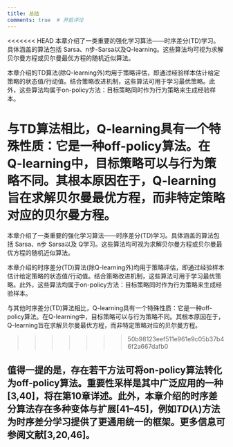 ```yaml
---
title: 总结
comments: true  # 开启评论
---
```

<<<<<<< HEAD
本章介绍了一类重要的强化学习算法——时序差分(TD)学习。具体涵盖的算法包括 Sarsa、n步-Sarsa以及Q-learning。这些算法均可视为求解贝尔曼方程或贝尔曼最优方程的随机近似算法。

本章介绍的TD算法(除Q-learning外)均用于策略评估，即通过经验样本估计给定策略的状态值/行动值。结合策略改进机制，这些算法可用于学习最优策略。此外，这些算法均属于on-policy方法：目标策略同时作为行为策略来生成经验样本。

与TD算法相比，Q-learning具有一个特殊性质：它是一种off-policy算法。在Q-learning中，目标策略可以与行为策略不同。其根本原因在于，Q-learning旨在求解贝尔曼最优方程，而非特定策略对应的贝尔曼方程。
=======
本章介绍了一类重要的强化学习算法——时序差分(TD)学习。具体涵盖的算法包括 Sarsa、n步 Sarsa以及 Q学习。这些算法均可视为求解贝尔曼方程或贝尔曼最优方程的随机近似算法。

本章介绍的时序差分(TD)算法(除Q-learning外)均用于策略评估，即通过经验样本估计给定策略的状态值/行动值。结合策略改进机制，这些算法可用于学习最优策略。此外，这些算法均属于on-policy方法：目标策略同时作为行为策略来生成经验样本。

与其他时序差分(TD)算法相比，Q-learning具有一个特殊性质：它是一种off-policy算法。在Q-learning中，目标策略可以与行为策略不同。其根本原因在于，Q-learning旨在求解贝尔曼最优方程，而非特定策略对应的贝尔曼方程。
>>>>>>> 50b98123eef511e961e9c05b37b46f2a667dafb0

值得一提的是，存在若干方法可将on-policy算法转化为off-policy算法。重要性采样是其中广泛应用的一种[3,40]，将在第10章详述。此外，本章介绍的时序差分算法存在多种变体与扩展[41–45]，例如$TD(\lambda)$方法为时序差分学习提供了更通用统一的框架。更多信息可参阅文献[3,20,46]。
---